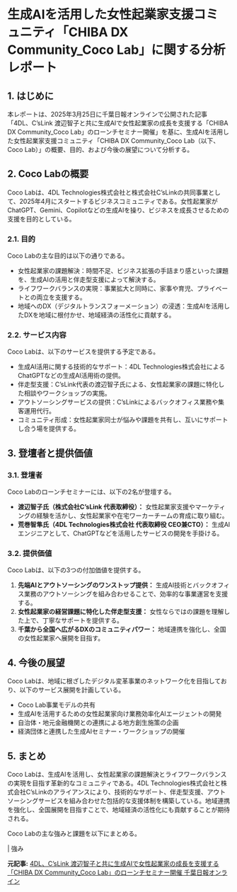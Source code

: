 # 生成AIを活用した女性起業家支援コミュニティ「CHIBA DX Community_Coco Lab」に関する分析レポート

## 1. はじめに

本レポートは、2025年3月25日に千葉日報オンラインで公開された記事「4DL、C’sLink 渡辺智子と共に生成AIで女性起業家の成長を支援する「CHIBA DX Community_Coco Lab」のローンチセミナー開催」を基に、生成AIを活用した女性起業家支援コミュニティ「CHIBA DX Community_Coco Lab（以下、Coco Lab）」の概要、目的、および今後の展望について分析する。

## 2. Coco Labの概要

Coco Labは、4DL Technologies株式会社と株式会社C’sLinkの共同事業として、2025年4月にスタートするビジネスコミュニティである。女性起業家がChatGPT、Gemini、Copilotなどの生成AIを操り、ビジネスを成長させるための支援を目的としている。

### 2.1. 目的

Coco Labの主な目的は以下の通りである。

* 女性起業家の課題解決：時間不足、ビジネス拡張の手詰まり感といった課題を、生成AIの活用と伴走型支援によって解決する。
* ライフワークバランスの実現：事業拡大と同時に、家事や育児、プライベートとの両立を支援する。
* 地域へのDX（デジタルトランスフォーメーション）の浸透：生成AIを活用したDXを地域に根付かせ、地域経済の活性化に貢献する。

### 2.2. サービス内容

Coco Labは、以下のサービスを提供する予定である。

* 生成AI活用に関する技術的なサポート：4DL Technologies株式会社によるChatGPTなどの生成AI活用術の提供。
* 伴走型支援：C’sLink代表の渡辺智子氏による、女性起業家の課題に特化した相談やワークショップの実施。
* アウトソーシングサービスの提供：C’sLinkによるバックオフィス業務や集客運用代行。
* コミュニティ形成：女性起業家同士が悩みや課題を共有し、互いにサポートし合う場を提供する。

## 3. 登壇者と提供価値

### 3.1. 登壇者

Coco Labのローンチセミナーには、以下の2名が登壇する。

* **渡辺智子氏（株式会社C’sLink 代表取締役）：** 女性起業家支援やマーケティングの経験を活かし、女性起業家や在宅ワーカーチームの育成に取り組む。
* **荒巻智隼氏（4DL Technologies株式会社 代表取締役 CEO兼CTO）：** 生成AIエンジニアとして、ChatGPTなどを活用したサービスの開発を手掛ける。

### 3.2. 提供価値

Coco Labは、以下の3つの付加価値を提供する。

1. **先端AIとアウトソーシングのワンストップ提供：** 生成AI技術とバックオフィス業務のアウトソーシングを組み合わせることで、効率的な事業運営を支援する。
2. **女性起業家の経営課題に特化した伴走型支援：** 女性ならではの課題を理解した上で、丁寧なサポートを提供する。
3. **千葉から全国へ広がるDXのコミュニティパワー：** 地域連携を強化し、全国の女性起業家へ展開を目指す。

## 4. 今後の展望

Coco Labは、地域に根ざしたデジタル変革事業のネットワーク化を目指しており、以下のサービス展開を計画している。

* Coco Lab事業モデルの共有
* 生成AIを活用するための女性起業家向け業務効率化AIエージェントの開発
* 自治体・地元金融機関との連携による地方創生施策の企画
* 経済団体と連携した生成AIセミナー・ワークショップの開催

## 5. まとめ

Coco Labは、生成AIを活用し、女性起業家の課題解決とライフワークバランスの実現を目指す革新的なコミュニティである。4DL Technologies株式会社と株式会社C’sLinkのアライアンスにより、技術的なサポート、伴走型支援、アウトソーシングサービスを組み合わせた包括的な支援体制を構築している。地域連携を強化し、全国展開を目指すことで、地域経済の活性化にも貢献することが期待される。

Coco Labの主な強みと課題を以下にまとめる。

| 強み 

**元記事:** [4DL、C’sLink 渡辺智子と共に生成AIで女性起業家の成長を支援する「CHIBA DX Community_Coco Lab」のローンチセミナー開催 千葉日報オンライン](https://www.chibanippo.co.jp/prtimes/1418130)
